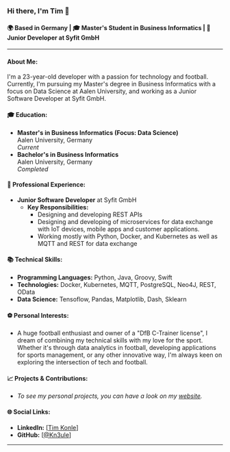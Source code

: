 ### Hi there, I'm Tim 👋

#### 🌍 Based in Germany | 🎓 Master's Student in Business Informatics | 🚀 Junior Developer at Syfit GmbH

---

#### About Me:
I'm a 23-year-old developer with a passion for technology and football. Currently, I'm pursuing my Master's degree in Business Informatics with a focus on Data Science at Aalen University, and working as a Junior Software Developer at Syfit GmbH.

#### 🎓 Education:
- **Master's in Business Informatics (Focus: Data Science)**  
  Aalen University, Germany  
  *Current*
- **Bachelor's in Business Informatics**  
  Aalen University, Germany  
  *Completed*

#### 💼 Professional Experience:
- **Junior Software Developer** at Syfit GmbH
  - **Key Responsibilities:**
    - Designing and developing REST APIs
    - Designing and developing of microservices for data exchange with IoT devices, mobile apps and customer applications.
    - Working mostly with Python, Docker, and Kubernetes as well as MQTT and REST for data exchange

#### 📚 Technical Skills:
- **Programming Languages:** Python, Java, Groovy, Swift
- **Technologies:** Docker, Kubernetes, MQTT, PostgreSQL, Neo4J, REST, OData
- **Data Science:** Tensoflow, Pandas, Matplotlib, Dash, Sklearn

#### ⚽ Personal Interests:
- A huge football enthusiast and owner of a "DfB C-Trainer license", I dream of combining my technical skills with my love for the sport. Whether it's through data analytics in football, developing applications for sports management, or any other innovative way, I'm always keen on exploring the intersection of tech and football.

#### 📈 Projects & Contributions:
- *To see my personal projects, you can have a look on my [website](https://kn3ule.github.io).*

#### 🌐 Social Links:
- **LinkedIn:** [[Tim Konle](https://www.linkedin.com/in/tim-konle-3378a8239/)]
- **GitHub:** [[@Kn3ule](https://github.com/Kn3ule)]

---

